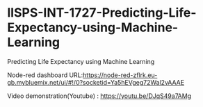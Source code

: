 # llSPS-INT-1727-Predicting-Life-Expectancy-using-Machine-Learning
Predicting Life Expectancy using Machine Learning

Node-red dashboard URL:https://node-red-zflrk.eu-gb.mybluemix.net/ui/#!/0?socketid=Ya5hEVgeg72Wal2vAAAE

Video demonstration(Youtube) : 
https://youtu.be/DJqS49a7AMg
